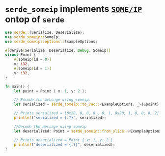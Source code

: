 # `serde_someip` implements [`SOME/IP`](https://www.autosar.org/fileadmin/user_upload/standards/foundation/19-11/AUTOSAR_PRS_SOMEIPProtocol.pdf) ontop of `serde`

```rust
use serde::{Serialize, Deserialize};
use serde_someip::SomeIp;
use serde_someip::options::ExampleOptions;

#[derive(Serialize, Deserialize, Debug, SomeIp)]
struct Point {
    #[someip(id = 0)]
    x: i32,
    #[someip(id = 1)]
    y: i32,
}

fn main() {
    let point = Point { x: 1, y: 2 };

    // Encode the message using someip.
    let serialized = serde_someip::to_vec::<ExampleOptions, _>(&point).unwrap();

    // Prints serialized = [0x20, 0, 0, 0 , 0, 1, 0x20, 1, 0, 0, 0, 2]
    println!("serialized = {:?}", serialized);

    //Decode the message using someip
    let deserialized: Point = serde_someip::from_slice::<ExampleOptions, _>(&serialized).unwrap();

    // Prints deserialized = Point { x: 1, y: 2 }
    println!("deserialized = {:?}", deserialized);
}
```
